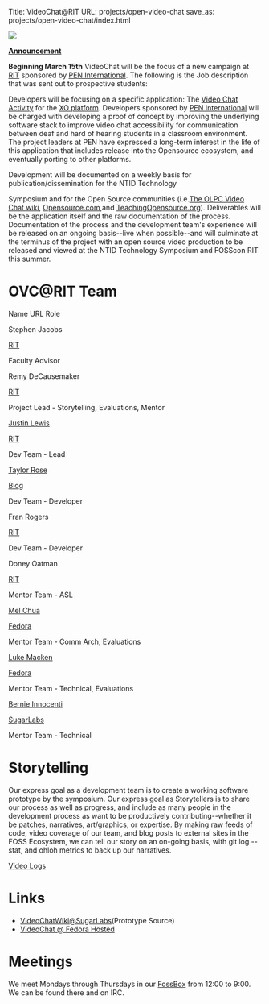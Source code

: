 Title: VideoChat@RIT
URL: projects/open-video-chat
save_as: projects/open-video-chat/index.html

![](/files/images/0vc.png)

**[Announcement](/ovc/announcement)**

**Beginning March 15th** VideoChat will be the focus of a new campaign at [RIT](http://rit.edu) sponsored by [PEN International](http://www.pen.ntid.rit.edu/welcome.php). The following is the Job description that was sent out to prospective students: 

Developers will be focusing on a specific application: The [Video Chat
Activity](http://wiki.laptop.org/go/Video_Chat) for the [XO
platform](http://laptop.org). Developers sponsored by [PEN
International](http://www.pen.ntid.rit.edu/welcome.php) will be charged with
developing a proof of concept by improving the underlying software stack to
improve video chat accessibility for communication between deaf and hard of
hearing students in a classroom environment. The project leaders at PEN have
expressed a long-term interest in the life of this application that includes
release into the Opensource ecosystem, and eventually porting to other
platforms.

Development will be documented on a weekly basis for publication/dissemination
for the NTID Technology

Symposium and for the Open Source communities (i.e.[The OLPC Video Chat
wiki](http://wiki.laptop.org/go/Video_Chat),
[Opensource.com](http://opensource.com),and
[TeachingOpensource.org](http://teachingopensource.org)). Deliverables will be
the application itself and the raw documentation of the process. Documentation
of the process and the development team's experience will be released on an
ongoing basis--live when possible--and will culminate at the terminus of the
project with an open source video production to be released and viewed at the
NTID Technology Symposium and FOSScon RIT this summer.

# OVC@RIT Team

Name URL Role

Stephen Jacobs

[RIT](http://www.ist.rit.edu/~sxj/)

Faculty Advisor

Remy DeCausemaker

[RIT](http://people.rit.edu/remydcsi)

Project Lead - Storytelling, Evaluations, Mentor

[Justin Lewis](http://wiki.sugarlabs.org/go/User:Jlew)

[RIT](http://people.rit.edu/jtl1728)

Dev Team - Lead

[Taylor Rose](http://wiki.laptop.org/go/User:Trose)

[Blog](http://troseovc.blogspot.com)

Dev Team - Developer

Fran Rogers

[RIT](http://people.rit.edu/~fsr3886/)

Dev Team - Developer

Doney Oatman

[RIT](/projects/ovc/doneyoatman)

Mentor Team - ASL

[Mel Chua](https://fedoraproject.org/wiki/User:Mchua)

[Fedora](https://fedoraproject.org/wiki/User:Mchua)

Mentor Team - Comm Arch, Evaluations

[Luke Macken](https://fedoraproject.org/wiki/User:Lmacken)

[Fedora](https://fedoraproject.org/wiki/User:Lmacken)

Mentor Team - Technical, Evaluations

[Bernie Innocenti](http://wiki.sugarlabs.org/go/User:Bernie)

[SugarLabs](http://wiki.sugarlabs.org/go/User:Bernie)

Mentor Team - Technical

# Storytelling

Our express goal as a development team is to create a working software
prototype by the symposium. Our express goal as Storytellers is to share our
process as well as progress, and include as many people in the development
process as want to be productively contributing--whether it be patches,
narratives, art/graphics, or expertise. By making raw feeds of code, video
coverage of our team, and blog posts to external sites in the FOSS Ecosystem,
we can tell our story on an on-going basis, with git log --stat, and ohloh
metrics to back up our narratives.

[Video Logs](http://foss.rit.edu/media/video/ovc)

# Links

  * [VideoChatWiki@SugarLabs](http://wiki.laptop.org/go/Video_Chat)(Prototype Source)
  * [VideoChat @ Fedora Hosted](https://fedorahosted.org/OpenVideoChat)

# Meetings

We meet Mondays through Thursdays in our [FossBox](/fossbox) from 12:00 to
9:00. We can be found there and on IRC.

